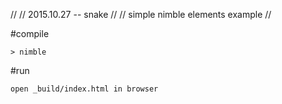 //
// 2015.10.27 -- snake
//
// 	simple nimble elements example
//


#compile

	> nimble


#run

	open _build/index.html in browser
